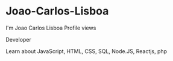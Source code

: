# Joao-Carlos-Lisboa


I'm Joao Carlos Lisboa
Profile views

Developer

Learn about JavaScript, HTML, CSS, SQL, Node.JS, Reactjs, php

